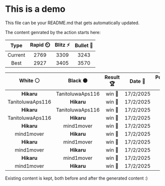 # This is a demo

This file can be your README.md that gets automatically updated.

The content genrated by the action starts here:

<!--START_SECTION:chessStats-->
<!-- Automatically generated with https://github.com/Balastrong/chess-stats-action -->

| Type | Rapid ⏲️ | Blitz ⚡ | Bullet 🔫 |
|:---:|:---:|:---:|:---:|
| Current | 2769 | 3309 | 3243 |
| Best | 2927 | 3405 | 3570 |

| White ⚪ | Black ⚫ | Result 🏆 | Date 📅 | Position 🗺️ | Type 🕕 |
|:---:|:---:|:---:|:---:|:---:|:---:|
| **Hikaru** | TanitoluwaAps116 | win 🥇 | 17/2/2025 | <a href="http://www.ee.unb.ca/cgi-bin/tervo/fen.pl?select=4r1k1/p2R1p2/1pp3pQ/8/2PB3p/1P5P/P5PK/5r2 b - - 1 36">Link</a> | Blitz |
| TanitoluwaAps116 | **Hikaru** | win 🥇 | 17/2/2025 | <a href="http://www.ee.unb.ca/cgi-bin/tervo/fen.pl?select=r2q3k/1p4b1/p1npB2p/2p3B1/P7/3P1rQ1/1PP3PP/R5K1 w - - 0 19">Link</a> | Blitz |
| **Hikaru** | TanitoluwaAps116 | win 🥇 | 17/2/2025 | <a href="http://www.ee.unb.ca/cgi-bin/tervo/fen.pl?select=7r/pB1kn1pp/PP2p3/3p1p2/8/6P1/P4P1P/2R3K1 b - - 0 30">Link</a> | Blitz |
| TanitoluwaAps116 | **Hikaru** | win 🥇 | 17/2/2025 | <a href="http://www.ee.unb.ca/cgi-bin/tervo/fen.pl?select=6k1/7p/4q1p1/1p4P1/1P6/P6P/5P2/6K1 w - - 0 47">Link</a> | Blitz |
| **Hikaru** | mind1mover | win 🥇 | 17/2/2025 | <a href="http://www.ee.unb.ca/cgi-bin/tervo/fen.pl?select=3Qr1k1/2P2p2/8/pPp5/2P2pn1/1P2r3/6B1/R5K1 b - - 2 38">Link</a> | Blitz |
| mind1mover | **Hikaru** | win 🥇 | 17/2/2025 | <a href="http://www.ee.unb.ca/cgi-bin/tervo/fen.pl?select=8/3R4/2r1pkp1/7p/p7/8/P4K2/8 w - - 0 45">Link</a> | Blitz |
| **Hikaru** | mind1mover | win 🥇 | 17/2/2025 | <a href="http://www.ee.unb.ca/cgi-bin/tervo/fen.pl?select=3rn1k1/pp1q1p1p/6p1/3p2Q1/1P1PpN1n/4P1NP/P4PP1/2R4K b - - 6 32">Link</a> | Blitz |
| mind1mover | **Hikaru** | win 🥇 | 17/2/2025 | <a href="http://www.ee.unb.ca/cgi-bin/tervo/fen.pl?select=8/2n2pk1/p2p1r2/2pPpr2/2P3n1/2N2BP1/RP2QP1q/4RK2 w - - 17 39">Link</a> | Blitz |
| **Hikaru** | mind1mover | win 🥇 | 17/2/2025 | <a href="http://www.ee.unb.ca/cgi-bin/tervo/fen.pl?select=1bR5/1P2kpp1/3n3p/4pB1P/3pP3/5KP1/5P2/8 b - - 4 47">Link</a> | Blitz |
| mind1mover | **Hikaru** | win 🥇 | 17/2/2025 | <a href="http://www.ee.unb.ca/cgi-bin/tervo/fen.pl?select=8/8/1b1n1Np1/1p3kP1/1Pp1p2P/2P2p2/3BK3/8 w - - 0 59">Link</a> | Blitz |

<!--END_SECTION:chessStats-->

Existing content is kept, both before and after the generated content :)
